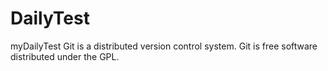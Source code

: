 # DailyTest
myDailyTest
Git is a distributed version control system.
Git is free software distributed under the GPL.
